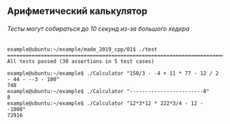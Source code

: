 ## Арифметический калькулятор 

###### Тесты могут собираться до 10 секунд из-за большого хедера
```
example@ubuntu:~/example/made_2019_cpp/01$ ./test 
===============================================================================
All tests passed (30 assertions in 5 test cases)

example@ubuntu:~/example$ ./Calculator "150/3 - -4 + 11 * 77 - 12 / 2 - 44 - --3 - 100"
748
example@ubuntu:~/example$ ./Calculator "------------------------8"
8
example@ubuntu:~/example$ ./Calculator "12*3*12 * 222*3/4 - 12 - -1000"
72916
```
